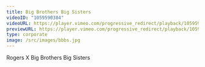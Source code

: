 ```yaml
---
title: Big Brothers Big Sisters
videoID: "1059590384"
videoURL: https://player.vimeo.com/progressive_redirect/playback/1059590384/rendition/1080p/file.mp4?loc=external&signature=f562595ffa88c859dbb30070d88e6d0695ceed8472918fb3390cdbb6aecf88f8&user_id=222329173
previewURL: https://player.vimeo.com/progressive_redirect/playback/1059590384/rendition/540p/file.mp4?loc=external&signature=3bba4331fcc905781238720d90adfcd9915e47af82bd0cec1415c7145fa7d02e&user_id=222329173
type: corporate
image: /src/images/bbbs.jpg
---
```

Rogers X Big Brothers Big Sisters
